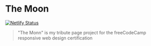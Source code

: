 # The Moon

[![Netlify Status](https://api.netlify.com/api/v1/badges/488de9ab-534a-4056-8411-104a3207c055/deploy-status)](https://app.netlify.com/sites/the-moon/deploys)

> "The Monn" is my tribute page project for the freeCodeCamp responsive web design certification


